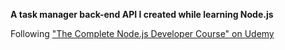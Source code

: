 **A task manager back-end API I created while learning Node.js**

Following ["The Complete Node.js Developer Course" on Udemy](https://www.udemy.com/course/the-complete-nodejs-developer-course-2/)
